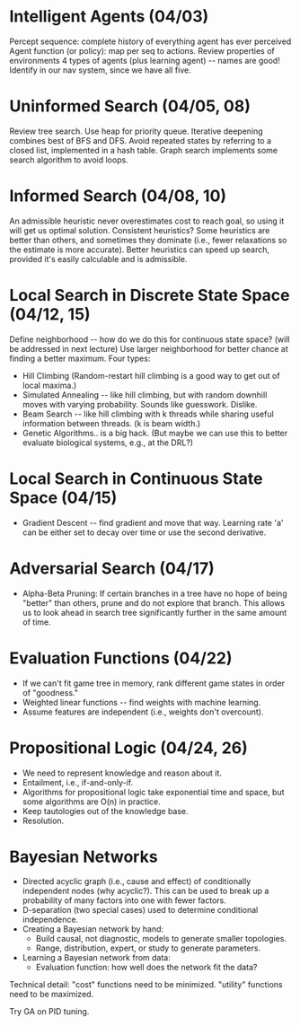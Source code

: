 

# Intelligent Agents (04/03)
<!-- Try incorporating this into OSUAR nav code -->
Percept sequence: complete history of everything agent has ever perceived
Agent function (or policy): map per seq to actions.
Review properties of environments
4 types of agents (plus learning agent) -- names are good! Identify in our nav system, since we have all five.

# Uninformed Search (04/05, 08)
Review tree search.
Use heap for priority queue.
Iterative deepening combines best of BFS and DFS.
Avoid repeated states by referring to a closed list, implemented in a hash table.
Graph search implements some search algorithm to avoid loops.

# Informed Search (04/08, 10)
An admissible heuristic never overestimates cost to reach goal, so using it will get us optimal solution.
Consistent heuristics?
Some heuristics are better than others, and sometimes they dominate (i.e., fewer relaxations so the estimate is more accurate). Better heuristics can speed up search, provided it's easily calculable and is admissible.

# Local Search in Discrete State Space (04/12, 15)
Define neighborhood -- how do we do this for continuous state space? (will be addressed in next lecture)
Use larger neighborhood for better chance at finding a better maximum.
Four types:
  * Hill Climbing (Random-restart hill climbing is a good way to get out of local maxima.)
  * Simulated Annealing -- like hill climbing, but with random downhill moves with varying probability. Sounds like guesswork. Dislike.
  * Beam Search -- like hill climbing with k threads while sharing useful information between threads. (k is beam width.)
  * Genetic Algorithms.. is a big hack. (But maybe we can use this to better evaluate biological systems, e.g., at the DRL?)

# Local Search in Continuous State Space (04/15)
  * Gradient Descent -- find gradient and move that way. Learning rate 'a' can be either set to decay over time or use the second derivative.

# Adversarial Search (04/17)
  * Alpha-Beta Pruning: If certain branches in a tree have no hope of being "better" than others, prune and do not explore that branch. This allows us to look ahead in search tree significantly further in the same amount of time.

# Evaluation Functions (04/22)
  * If we can't fit game tree in memory, rank different game states in order of "goodness."
  * Weighted linear functions -- find weights with machine learning.
  * Assume features are independent (i.e., weights don't overcount).

# Propositional Logic (04/24, 26)
  * We need to represent knowledge and reason about it.
  * Entailment, i.e., if-and-only-if.
  * Algorithms for propositional logic take exponential time and space, but some algorithms are O(n) in practice.
  * Keep tautologies out of the knowledge base.
  * Resolution.   <!-- TODO: Figure this out. -->

# Bayesian Networks
  * Directed acyclic graph (i.e., cause and effect) of conditionally
    independent nodes (why acyclic?). This can be used to break up
    a probability of many factors into one with fewer factors.
  * D-separation (two special cases) used to determine conditional independence.
  * Creating a Bayesian network by hand:
    - Build causal, not diagnostic, models to generate smaller topologies.
    - Range, distribution, expert, or study to generate parameters.
  * Learning a Bayesian network from data:
    - Evaluation function: how well does the network fit the data?

Technical detail: "cost" functions need to be minimized. "utility" functions need to be maximized.

Try GA on PID tuning.


<!--
vim: syntax=markdown
-->

